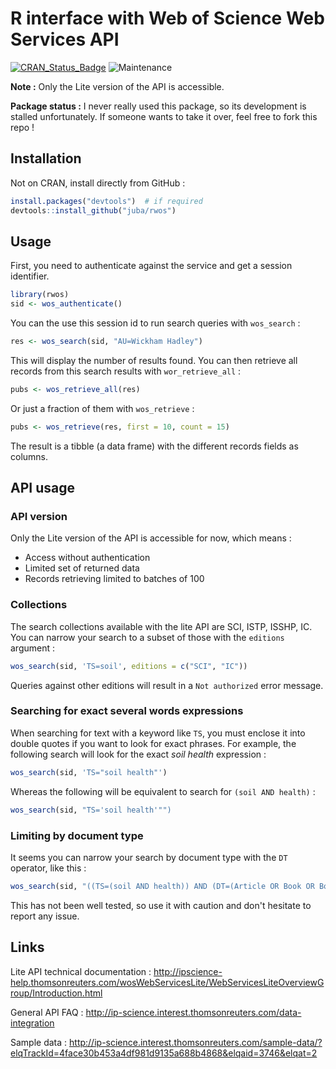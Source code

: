 # R interface with Web of Science Web Services API

[![CRAN_Status_Badge](http://www.r-pkg.org/badges/version/rwos)](http://cran.r-project.org/package=rwos)
![Maintenance](https://img.shields.io/maintenance/no/2019)

**Note :** Only the Lite version of the API is accessible.

**Package status :** I never really used this package, so its development is stalled unfortunately. If someone wants to take it over, feel free to fork this repo ! 

## Installation

Not on CRAN, install directly from GitHub :

```r
install.packages("devtools")  # if required
devtools::install_github("juba/rwos")
```
    
## Usage

First, you need to authenticate against the service and get a session identifier.

```r
library(rwos)
sid <- wos_authenticate()
```
  
You can the use this session id to run search queries with `wos_search` :

```r
res <- wos_search(sid, "AU=Wickham Hadley")
```

This will display the number of results found. You can then retrieve all records from this search results with `wor_retrieve_all` :

```r
pubs <- wos_retrieve_all(res)
```

Or just a fraction of them with `wos_retrieve` :

```r
pubs <- wos_retrieve(res, first = 10, count = 15)
```

The result is a tibble (a data frame) with the different records fields as columns. 
    
## API usage

### API version

Only the Lite version of the API is accessible for now, which means :

- Access without authentication
- Limited set of returned data
- Records retrieving limited to batches of 100

### Collections

The search collections available with the lite API are SCI, ISTP, ISSHP, IC. You can narrow your search to a subset of those with the `editions` argument :

```r
wos_search(sid, 'TS=soil', editions = c("SCI", "IC"))
```

Queries against other editions will result in a `Not authorized` error message.

### Searching for exact several words expressions

When searching for text with a keyword like `TS`, you must enclose it into double quotes if you want to look for exact phrases. For example, the following search will look for the exact *soil health* expression :

```r
wos_search(sid, 'TS="soil health"')
```

Whereas the following will be equivalent to search for `(soil AND health)` :

```r
wos_search(sid, "TS='soil health'"")
```

### Limiting by document type

It seems you can narrow your search by document type with the `DT` operator, like this :

```r
wos_search(sid, "((TS=(soil AND health)) AND (DT=(Article OR Book OR Book Chapter)))")
```

This has not been well tested, so use it with caution and don't hesitate to report any issue.

## Links

Lite API technical documentation : http://ipscience-help.thomsonreuters.com/wosWebServicesLite/WebServicesLiteOverviewGroup/Introduction.html

General API FAQ : http://ip-science.interest.thomsonreuters.com/data-integration

Sample data : http://ip-science.interest.thomsonreuters.com/sample-data/?elqTrackId=4face30b453a4df981d9135a688b4868&elqaid=3746&elqat=2
